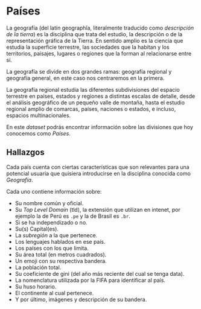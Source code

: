 # Países

La geografía (del latín geographĭa, literalmente traducido como
_descripción de la tierra_) es la disciplina que trata del estudio,
la descripción o de la representación gráfica de la Tierra. En sentido amplio
es la ciencia que estudia la superficie terrestre, las sociedades que la
habitan y los territorios, paisajes, lugares o regiones que la forman al
relacionarse entre sí.

La geografía se divide en dos grandes ramas: geografía regional y geografía
general, en este caso nos centraremos en la primera.

La geografía regional estudia las diferentes subdivisiones del espacio terrestre
en países, estados y regiones a distintas escalas de detalle, desde el análisis
geográfico de un pequeño valle de montaña, hasta el estudio regional amplio de
comarcas, países, naciones o estados, e incluso, espacios multinacionales.

En este _dataset_ podrás encontrar información sobre las divisiones que hoy
conocemos como _Países_.

## Hallazgos

Cada país cuenta con ciertas características que son relevantes para
una potencial usuaria que quisiera introducirse en la disciplina conocida
como _Geografía_.

Cada uno contiene información sobre:

- Su nombre común y oficial.
- Su _Top Level Domain_ (tld), la extensión que utilizan en intenet, por
  ejemplo la de Perú es `.pe` y la de Brasil es `.br`.
- Si se ha independizado o no.
- Su(s) Capital(es).
- La _subregión_ a la que pertenece.
- Los lenguajes hablados en ese país.
- Los países con los que limita.
- Su área total (en metros cuadrados).
- Un emoji con su respectiva bandera.
- La población total.
- Su coeficiente de gini (del año más reciente del cual se tenga data).
- La nomenclatura utilizada por la FIFA para identificar al país.
- Su huso horario.
- El continente al cual pertenece.
- Y por último, imágenes y descripción de su bandera.

